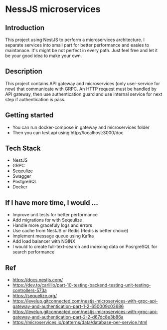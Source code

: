 # NessJS microservices

## Introduction
This project using NestJS to perform a microservices architecture. I separate services into small part for better performance and easies to maintanace. It's might be not perfect in every path. Just feel free and let it be your good idea to make your own.

## Description
This project contains API gateway and microservices (only user-service for now) that communicate with GRPC. An HTTP request must be handled by API gateway, then use authentication guard and use internal service for next step if authentication is pass. 

## Getting started
- You can run docker-compose in gateway and microservices folder
- Then you can test api using http://localhost:3000/doc 

## Tech Stack
- NestJS
- GRPC
- Seqeulize 
- Swagger
- PostgreSQL
- Docker

## If I have more time, I would ...
- Improve unit tests for better performance
- Add migrations for with Seqeulize
- Handle more gracefuly logs and errors
- Use cache from NestJS or Redis (Redis is better choice)
- Implement message queue using Kafka
- Add load balancer with NGINX
- I would to create full-text-search and indexing data on PosrgreSQL for search performance

## Ref
- https://docs.nestjs.com/
- https://dev.to/carlillo/part-10-testing-backend-testing-unit-testing-controllers-573a
- https://sequelize.org/
- https://levelup.gitconnected.com/nestjs-microservices-with-grpc-api-gateway-and-authentication-part-1-2-650009c03686
- https://levelup.gitconnected.com/nestjs-microservices-with-grpc-api-gateway-and-authentication-part-2-2-d67dc8e3b86a
- https://microservices.io/patterns/data/database-per-service.html
